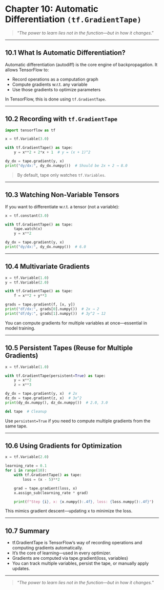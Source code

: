 # Chapter 10: Automatic Differentiation `(tf.GradientTape)`

> “*The power to learn lies not in the function—but in how it changes*.”

---

## 10.1 What Is Automatic Differentiation?

Automatic differentiation (autodiff) is the core engine of backpropagation. It allows TensorFlow to:

- Record operations as a computation graph  
- Compute gradients w.r.t. any variable  
- Use those gradients to optimize parameters  

In TensorFlow, this is done using `tf.GradientTape`.

---

## 10.2 Recording with `tf.GradientTape`

```python
import tensorflow as tf

x = tf.Variable(3.0)

with tf.GradientTape() as tape:
    y = x**2 + 2*x + 1  # y = (x + 1)^2

dy_dx = tape.gradient(y, x)
print("dy/dx:", dy_dx.numpy())  # Should be 2x + 2 → 8.0
```
> By default, tape only watches `tf.Variables`.

---

## 10.3 Watching Non-Variable Tensors

If you want to differentiate w.r.t. a tensor (not a variable):
```python
x = tf.constant(3.0)

with tf.GradientTape() as tape:
    tape.watch(x)
    y = x**2

dy_dx = tape.gradient(y, x)
print("dy/dx:", dy_dx.numpy())  # 6.0
```

---

## 10.4 Multivariate Gradients

```python
x = tf.Variable(1.0)
y = tf.Variable(2.0)

with tf.GradientTape() as tape:
    f = x**2 + y**3

grads = tape.gradient(f, [x, y])
print("df/dx:", grads[0].numpy())  # 2x → 2
print("df/dy:", grads[1].numpy())  # 3y^2 → 12
```
You can compute gradients for multiple variables at once—essential in model training.

---

## 10.5 Persistent Tapes (Reuse for Multiple Gradients)

```python
x = tf.Variable(1.0)

with tf.GradientTape(persistent=True) as tape:
    y = x**2
    z = x**3

dy_dx = tape.gradient(y, x)  # 2x
dz_dx = tape.gradient(z, x)  # 3x^2
print(dy_dx.numpy(), dz_dx.numpy())  # 2.0, 3.0

del tape  # Cleanup
```
Use `persistent=True` if you need to compute multiple gradients from the same tape.

---

## 10.6 Using Gradients for Optimization

```python
x = tf.Variable(2.0)

learning_rate = 0.1
for i in range(10):
    with tf.GradientTape() as tape:
        loss = (x - 5)**2

    grad = tape.gradient(loss, x)
    x.assign_sub(learning_rate * grad)

    print(f"Step {i}, x: {x.numpy():.4f}, loss: {loss.numpy():.4f}")
```
This mimics gradient descent—updating x to minimize the loss.

---

## 10.7 Summary

- tf.GradientTape is TensorFlow’s way of recording operations and computing gradients automatically.
- It’s the core of learning—used in every optimizer.
- Gradients are computed via tape.gradient(loss, variables)
- You can track multiple variables, persist the tape, or manually apply updates.

---

> “*The power to learn lies not in the function—but in how it changes.*”
